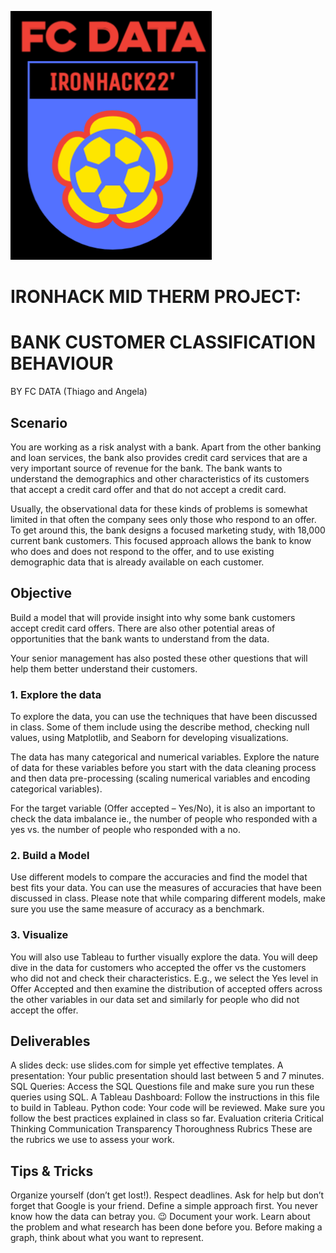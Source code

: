 ![alt text](https://github.com/cosfer2804/FCDATA/blob/main/logo.png)
# IRONHACK MID THERM PROJECT: 
# BANK CUSTOMER CLASSIFICATION BEHAVIOUR

BY FC DATA (Thiago and Angela)

## Scenario
You are working as a risk analyst with a bank. Apart from the other banking and loan services, the bank also provides credit card services that are a very important source of revenue for the bank. The bank wants to understand the demographics and other characteristics of its customers that accept a credit card offer and that do not accept a credit card.

Usually, the observational data for these kinds of problems is somewhat limited in that often the company sees only those who respond to an offer. To get around this, the bank designs a focused marketing study, with 18,000 current bank customers. This focused approach allows the bank to know who does and does not respond to the offer, and to use existing demographic data that is already available on each customer.

## Objective
Build a model that will provide insight into why some bank customers accept credit card offers. There are also other potential areas of opportunities that the bank wants to understand from the data.

Your senior management has also posted these other questions that will help them better understand their customers.

### 1. Explore the data
To explore the data, you can use the techniques that have been discussed in class. Some of them include using the describe method, checking null values, using Matplotlib, and Seaborn for developing visualizations.

The data has many categorical and numerical variables. Explore the nature of data for these variables before you start with the data cleaning process and then data pre-processing (scaling numerical variables and encoding categorical variables).

For the target variable (Offer accepted – Yes/No), it is also an important to check the data imbalance ie., the number of people who responded with a yes vs. the number of people who responded with a no.

### 2. Build a Model
Use different models to compare the accuracies and find the model that best fits your data. You can use the measures of accuracies that have been discussed in class. Please note that while comparing different models, make sure you use the same measure of accuracy as a benchmark.

### 3. Visualize
You will also use Tableau to further visually explore the data. You will deep dive in the data for customers who accepted the offer vs the customers who did not and check their characteristics. E.g., we select the Yes level in Offer Accepted and then examine the distribution of accepted offers across the other variables in our data set and similarly for people who did not accept the offer.

## Deliverables
A slides deck: use slides.com for simple yet effective templates.
A presentation: Your public presentation should last between 5 and 7 minutes.
SQL Queries: Access the SQL Questions file and make sure you run these queries using SQL.
A Tableau Dashboard: Follow the instructions in this file to build in Tableau.
Python code: Your code will be reviewed. Make sure you follow the best practices explained in class so far.
Evaluation criteria
Critical Thinking
Communication
Transparency
Thoroughness
Rubrics
These are the rubrics we use to assess your work.

## Tips & Tricks
Organize yourself (don’t get lost!). Respect deadlines.
Ask for help but don’t forget that Google is your friend.
Define a simple approach first. You never know how the data can betray you. :wink:
Document your work.
Learn about the problem and what research has been done before you.
Before making a graph, think about what you want to represent.
